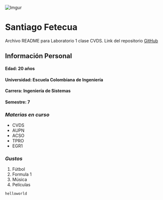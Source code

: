 ![Imgur](https://imgur.com/4kBy2mO.png)</p>
# Santiago Fetecua
Archivo README para Laboratorio 1 clase CVDS. Link del repositorio [GitHub](https://github.com/santiago-f20/CVDS-LAB1) 
## Información Personal
#### **Edad:** 20 años
#### **Universidad:** Escuela Colombiana de Ingeniería
#### **Carrera:** Ingeniería de Sistemas
#### **Semestre:** 7
### *Materias en curso*
* CVDS
* AUPN
* ACSO
* TPRO
* EGR1
### *Gustos*
1. Fútbol
2. Formula 1
3. Música
4. Películas

`helloworld`